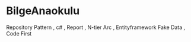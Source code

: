 # BilgeAnaokulu

Repository Pattern , c# , Report , N-tier Arc , Entityframework  Fake Data , Code First
